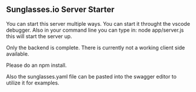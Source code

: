 ## Sunglasses.io Server Starter
You can start this server multiple ways. You can start it throught the vscode debugger. Also in your command line you can type in: 
node app/server.js   
this will start the server up.

Only the backend is complete. There is currently not a working client side available.

Please do an npm install.

Also the sunglasses.yaml file can be pasted into the swagger editor to utilize it for examples.